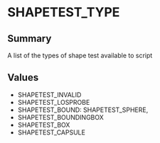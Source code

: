 # SHAPETEST_TYPE

## Summary
A list of the types of shape test available to script

## Values
* SHAPETEST_INVALID
* SHAPETEST_LOSPROBE
* SHAPETEST_BOUND: SHAPETEST_SPHERE,
* SHAPETEST_BOUNDINGBOX
* SHAPETEST_BOX
* SHAPETEST_CAPSULE